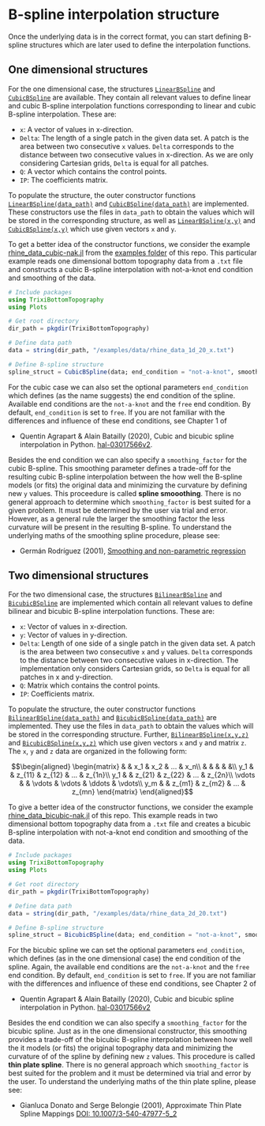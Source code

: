 # B-spline interpolation structure

Once the underlying data is in the correct format, you can start defining B-spline
structures which are later used to define the interpolation functions.

## One dimensional structures

For the one dimensional case, the structures [`LinearBSpline`](https://trixi-framework.github.io/TrixiBottomTopography.jl/dev/reference/#TrixiBottomTopography.LinearBSpline)
and [`CubicBSpline`](https://trixi-framework.github.io/TrixiBottomTopography.jl/dev/reference/#TrixiBottomTopography.CubicBSpline)
are available. They contain all relevant values to define linear and cubic B-spline
interpolation functions corresponding to linear and cubic B-spline interpolation.
These are:
- `x`: A vector of values in x-direction.
- `Delta`: The length of a single patch in the given data set. A patch is the area between two consecutive
           `x` values. `Delta` corresponds to the distance between two consecutive values in x-direction.
           As we are only considering Cartesian grids, `Delta` is equal for all patches.
- `Q`: A vector which contains the control points.
- `IP`: The coefficients matrix.

To populate the structure, the outer constructor functions [`LinearBSpline(data_path)`](https://trixi-framework.github.io/TrixiBottomTopography.jl/dev/reference/#TrixiBottomTopography.LinearBSpline-Tuple{String})
and [`CubicBSpline(data_path)`](https://trixi-framework.github.io/TrixiBottomTopography.jl/dev/reference/#TrixiBottomTopography.CubicBSpline-Tuple{String})
are implemented. These constructors use the files in `data_path` to obtain the values which
will be stored in the corresponding structure,
as well as [`LinearBSpline(x,y)`](https://trixi-framework.github.io/TrixiBottomTopography.jl/dev/reference/#TrixiBottomTopography.LinearBSpline-Tuple{Vector{T}%20where%20T,%20Vector{T}%20where%20T})
and [`CubicBSpline(x,y)`](https://trixi-framework.github.io/TrixiBottomTopography.jl/dev/reference/#TrixiBottomTopography.CubicBSpline-Tuple{Vector{T}%20where%20T,%20Vector{T}%20where%20T}) which use given vectors `x` and `y`.

To get a better idea of the constructor functions, we consider the example [rhine\_data\_cubic-nak.jl](https://github.com/trixi-framework/TrixiBottomTopography.jl/blob/main/examples/rhine_data_cubic-nak.jl)
from the [examples folder](https://github.com/trixi-framework/TrixiBottomTopography.jl/tree/main/examples) of this repo.
This particular example reads one dimensional bottom topography data from a `.txt` file
and constructs a cubic B-spline interpolation with not-a-knot end condition
and smoothing of the data.

```julia
# Include packages
using TrixiBottomTopography
using Plots

# Get root directory
dir_path = pkgdir(TrixiBottomTopography)

# Define data path
data = string(dir_path, "/examples/data/rhine_data_1d_20_x.txt")

# Define B-spline structure
spline_struct = CubicBSpline(data; end_condition = "not-a-knot", smoothing_factor = 999)
```

For the cubic case we can also set the optional parameters `end_condition` which defines (as the name suggests) the end condition of the spline.
Available end conditions are the `not-a-knot` and the `free` end condition.
By default, `end_condition` is set to `free`. If you are not familiar with the differences
and influence of these end conditions, see Chapter 1 of
- Quentin Agrapart & Alain Batailly (2020), Cubic and bicubic spline interpolation in Python.
  [hal-03017566v2](https://hal.archives-ouvertes.fr/hal-03017566v2).

Besides the end condition we can also specify a `smoothing_factor` for the cubic B-spline.
This smoothing parameter defines a trade-off for the resulting cubic B-spline interpolation
between the how well the B-spline models (or fits) the original data
and minimizing the curvature by defining new `y` values.
This proceedure is called **spline smooothing**. There is no general approach to determine
which `smoothing_factor` is best suited for a given problem.
It must be determined by the user via trial and error.
However, as a general rule the larger the smoothing factor the less curvature will be
present in the resulting B-spline.
To understand the underlying maths of the smoothing spline procedure, please see:
- Germán Rodríguez (2001),
  [Smoothing and non-parametric regression](https://docplayer.net/6006594-Smoothing-and-non-parametric-regression.html)

## Two dimensional structures

For the two dimensional case, the structures [`BilinearBSpline`](https://trixi-framework.github.io/TrixiBottomTopography.jl/dev/reference/#TrixiBottomTopography.BilinearBSpline)
and [`BicubicBSpline`](https://trixi-framework.github.io/TrixiBottomTopography.jl/dev/reference/#TrixiBottomTopography.BicubicBSpline)
are implemented which contain all relevant values to define bilinear and bicubic B-spline interpolation functions. These are:
- `x`: Vector of values in x-direction.
- `y`: Vector of values in y-direction.
- `Delta`: Length of one side of a single patch in the given data set. A patch is the area between two consecutive `x` and `y` values. `Delta` corresponds to the distance between two consecutive values in x-direction. The implementation only considers Cartesian grids, so `Delta` is equal for all patches in x and y-direction.
- `Q`: Matrix which contains the control points.
- `IP`: Coefficients matrix.

To populate the structure, the outer constructor functions [`BilinearBSpline(data_path)`](https://trixi-framework.github.io/TrixiBottomTopography.jl/dev/reference/#TrixiBottomTopography.BilinearBSpline-Tuple{String})
and [`BicubicBSpline(data_path)`](https://trixi-framework.github.io/TrixiBottomTopography.jl/dev/reference/#TrixiBottomTopography.BicubicBSpline-Tuple{String})
are implemented. They use the files in `data_path` to obtain the values which will be stored
in the corresponding structure.
Further, [`BilinearBSpline(x,y,z)`](https://trixi-framework.github.io/TrixiBottomTopography.jl/dev/reference/#TrixiBottomTopography.BilinearBSpline-Tuple{Vector{T}%20where%20T,%20Vector{T}%20where%20T,%20Matrix{T}%20where%20T})
and [`BicubicBSpline(x,y,z)`](https://trixi-framework.github.io/TrixiBottomTopography.jl/dev/reference/#TrixiBottomTopography.BicubicBSpline-Tuple{Vector{T}%20where%20T,%20Vector{T}%20where%20T,%20Matrix{T}%20where%20T})
which use given vectors `x` and `y` and matrix `z`.
The `x`, `y` and `z` data are organized in the following form:

```math
\begin{aligned}
\begin{matrix}
    & & x_1 & x_2 & ... & x_n\\
    & & & & &\\
    y_1 & & z_{11} & z_{12} & ... & z_{1n}\\
    y_1 & & z_{21} & z_{22} & ... & z_{2n}\\
    \vdots & & \vdots & \vdots & \ddots & \vdots\\
    y_m & & z_{m1} & z_{m2} & ... & z_{mn}
  \end{matrix}
\end{aligned}
```

To give a better idea of the constructor functions, we consider the example [rhine\_data\_bicubic-nak.jl](https://github.com/trixi-framework/TrixiBottomTopography.jl/blob/main/examples/rhine_data_bicubic-nak.jl) of this repo.
This example reads in two dimensional bottom topography data from a `.txt` file and
creates a bicubic B-spline interpolation with not-a-knot end condition
and smoothing of the data.

```julia
# Include packages
using TrixiBottomTopography
using Plots

# Get root directory
dir_path = pkgdir(TrixiBottomTopography)

# Define data path
data = string(dir_path, "/examples/data/rhine_data_2d_20.txt")

# Define B-spline structure
spline_struct = BicubicBSpline(data; end_condition = "not-a-knot", smoothing_factor = 9999)
```

For the bicubic spline we can set the optional parameters `end_condition`, which defines (as in the one dimensional case) the end condition of the spline.
Again, the available end conditions are the `not-a-knot` and the `free` end condition.
By default, `end_condition` is set to `free`.
If you are not familiar with the differences and influence of these end conditions,
see Chapter 2 of
- Quentin Agrapart & Alain Batailly (2020), Cubic and bicubic spline interpolation in Python.
  [hal-03017566v2](https://hal.archives-ouvertes.fr/hal-03017566v2)

Besides the end condition we can also specify a `smoothing_factor` for the bicubic spline.
Just as in the one dimensional constructor, this smoothing provides a trade-off
of the bicubic B-spline interpolation between how well the it models (or fits) the
original topography data and minimizing the curvature of of the spline
by defining new `z` values.
This procedure is called **thin plate spline**. There is no general approach which `smoothing_factor` is best suited for the problem and it must be determined via
trial and error by the user. To understand the underlying maths of the thin plate spline,
please see:
- Gianluca Donato and Serge Belongie (2001),
  Approximate Thin Plate Spline Mappings
  [DOI: 10.1007/3-540-47977-5_2](https://link.springer.com/content/pdf/10.1007/3-540-47977-5_2.pdf)